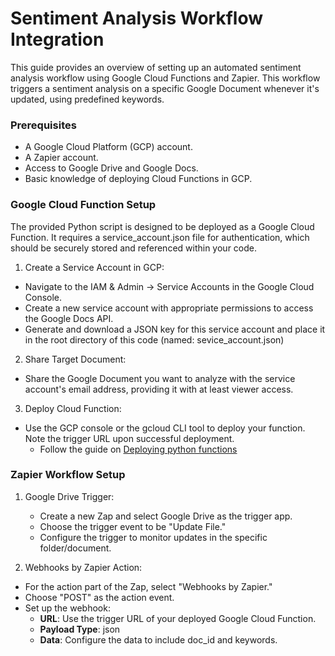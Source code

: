 # Sentiment Analysis Workflow Integration
This guide provides an overview of setting up an automated sentiment analysis workflow using Google Cloud Functions and Zapier. This workflow triggers a sentiment analysis on a specific Google Document whenever it's updated, using predefined keywords.


### Prerequisites
- A Google Cloud Platform (GCP) account.
- A Zapier account.
- Access to Google Drive and Google Docs.
- Basic knowledge of deploying Cloud Functions in GCP.

### Google Cloud Function Setup
The provided Python script is designed to be deployed as a Google Cloud Function. It requires a service_account.json file for authentication, which should be securely stored and referenced within your code.

1. Create a Service Account in GCP:
- Navigate to the IAM & Admin -> Service Accounts in the Google Cloud Console.
- Create a new service account with appropriate permissions to access the Google Docs API.
- Generate and download a JSON key for this service account and place it in the root directory of this code (named: sevice_account.json)

2. Share Target Document:
- Share the Google Document you want to analyze with the service account's email address, providing it with at least viewer access.

3. Deploy Cloud Function:
- Use the GCP console or the gcloud CLI tool to deploy your function. Note the trigger URL upon successful deployment.
   - Follow the guide on [Deploying python functions](https://cloud.google.com/functions/docs/deploy#console)

### Zapier Workflow Setup
1. Google Drive Trigger:
    - Create a new Zap and select Google Drive as the trigger app.
    - Choose the trigger event to be "Update File."
    - Configure the trigger to monitor updates in the specific folder/document.

2. Webhooks by Zapier Action:
- For the action part of the Zap, select "Webhooks by Zapier."
- Choose "POST" as the action event.
- Set up the webhook:
    - **URL**: Use the trigger URL of your deployed Google Cloud Function.
    - **Payload Type**: json
    - **Data**: Configure the data to include doc_id and keywords. 



